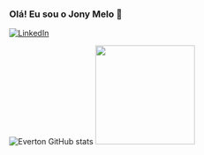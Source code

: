 ### Olá! Eu sou o Jony Melo 👋

[![LinkedIn](https://img.shields.io/badge/LinkedIn-0077B5?style=for-the-badge&logo=linkedin&logoColor=white)](https://www.linkedin.com/in/jony-melo-075510200/)

![Everton GitHub stats](https://github-readme-stats.vercel.app/api?username=evertondom&show_icons=true&theme=dracula)
<img height="180em" src="https://github-readme-stats.vercel.app/api/top-langs/?username=evertondom&layout=compact&langs_count=7&theme=dracula"/>


